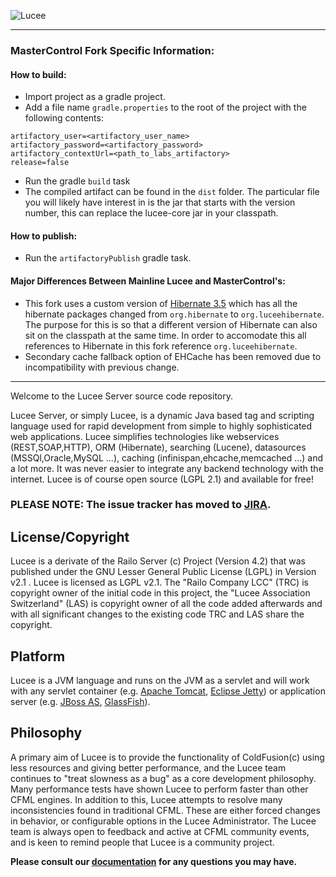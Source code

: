 ![Lucee](https://bitbucket.org/repo/rX87Rq/images/3392835614-logo-1-color-black-small.png)

---

### MasterControl Fork Specific Information:

#### How to build:
- Import project as a gradle project.
- Add a file name `gradle.properties` to the root of the project with the following contents:
```
artifactory_user=<artifactory_user_name>
artifactory_password=<artifactory_password>
artifactory_contextUrl=<path_to_labs_artifactory>
release=false    
```
- Run the gradle `build` task
- The compiled artifact can be found in the `dist` folder. The particular file you will likely have interest in is the jar that starts with the version number, this can replace the lucee-core jar in your classpath.

#### How to publish:
- Run the `artifactoryPublish` gradle task.

#### Major Differences Between Mainline Lucee and MasterControl's:
- This fork uses a custom version of [Hibernate 3.5](https://github.com/MasterControlInc/hibernate-orm/tree/lucee-hibernate) which has all the hibernate packages changed from `org.hibernate` to `org.luceehibernate`. The purpose for this is so that a different version of Hibernate can also sit on the classpath at the same time. In order to accomodate this all references to Hibernate in this fork reference `org.luceehibernate`.
- Secondary cache fallback option of EHCache has been removed due to incompatibility with previous change.
---


Welcome to the Lucee Server source code repository.

Lucee Server, or simply Lucee, is a dynamic Java based tag and scripting language used for rapid development from simple to highly sophisticated web applications. Lucee simplifies technologies like webservices (REST,SOAP,HTTP), ORM (Hibernate), searching (Lucene), datasources (MSSQl,Oracle,MySQL ...), caching (infinispan,ehcache,memcached ...) and a lot more. It was never easier to integrate any backend technology with the internet.
Lucee is of course open source (LGPL 2.1) and available for free!

### PLEASE NOTE: The issue tracker has moved to [JIRA](http://issues.lucee.org). ###

License/Copyright
-----------------
Lucee is a derivate of the Railo Server (c) Project (Version 4.2) that was published under the GNU Lesser General Public License (LGPL) in Version v2.1 . Lucee is licensed as LGPL v2.1.
The "Railo Company LCC" (TRC) is copyright owner of the initial code in this project, the "Lucee Association Switzerland" (LAS) is copyright owner of all the code added afterwards and with all significant changes to the existing code TRC and LAS share the copyright.

Platform
---------
Lucee is a JVM language and runs on the JVM as a servlet and will work with any servlet container (e.g. [Apache Tomcat](http://tomcat.apache.org/), [Eclipse Jetty](http://eclipse.org/jetty/)) or application server (e.g. [JBoss AS](http://jbossas.jboss.org/), [GlassFish](https://glassfish.java.net/)).

Philosophy
----------
A primary aim of Lucee is to provide the functionality of ColdFusion(c) using less resources and giving better performance, and the Lucee team continues to "treat slowness as a bug" as a core development philosophy. Many performance tests have shown Lucee to perform faster than other CFML engines. In addition to this, Lucee attempts to resolve many inconsistencies found in traditional CFML. These are either forced changes in behavior, or configurable options in the Lucee Administrator.
The Lucee team is always open to feedback and active at CFML community events, and is keen to remind people that Lucee is a community project.

**Please consult our [documentation](http://docs.lucee.org) for any questions you may have.**
